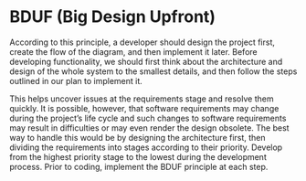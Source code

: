 #  BDUF (Big Design Upfront)
According to this principle, a developer should design the project first, create the flow of the diagram, and then implement it later. Before developing functionality, we should first think about the architecture and design of the whole system to the smallest details, and then follow the steps outlined in our plan to implement it.

This helps uncover issues at the requirements stage and resolve them quickly. It is possible, however, that software requirements may change during the project’s life cycle and such changes to software requirements may result in difficulties or may even render the design obsolete. The best way to handle this would be by designing the architecture first, then dividing the requirements into stages according to their priority. Develop from the highest priority stage to the lowest during the development process. Prior to coding, implement the BDUF principle at each step.
